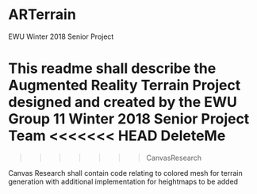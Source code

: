 # ARTerrain
EWU Winter 2018 Senior Project

This readme shall describe the Augmented Reality Terrain Project designed and created by the EWU Group 11 Winter 2018 Senior Project Team
<<<<<<< HEAD
DeleteMe
=======
>>>>>>> CanvasResearch

Canvas Research shall contain code relating to colored mesh for terrain generation with additional implementation for heightmaps to be added
